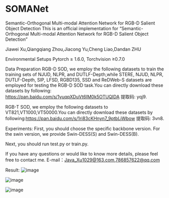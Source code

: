 # SOMANet
Semantic-Orthogonal Multi-modal Attention Network for RGB-D Salient Object Detection
This is an official implementation for “Semantic-Orthogonal Multi-modal Attention Network for RGB-D Salient Object Detection”


Jiawei Xu,Qiangqiang Zhou,Jiacong Yu,Cheng Liao,Dandan ZHU


Environmental Setups
Pytorch ≥ 1.6.0, Torchvision ≥0.7.0

Data Preparation
 RGB-D SOD, we employ the following datasets to train the training sets of NJUD, NLPR, and DUTLF-Depth,while STERE, NJUD, NLPR, DUTLF-Depth, SIP, LFSD, RGBD135, SSD and ReDWeb-S datasets are employed for testing the RGB-D SOD task.You can directly download these datasets by following: https://pan.baidu.com/s/1yuqpXDuVt6IM0k5OTUQIDA 提取码: yqj9.


RGB-T SOD, we employ the following datasets to VT821,VT1000,VT50000.You can directly download these datasets by following:https://pan.baidu.com/s/1ri83cKHnyn7_9ptbLjWbow 提取码: 3vn8.

Experiments:
 First, you should choose the specific backbone version. For the swin version, we provide Swin-DESS(S) and Swin-DESS(B).

 Next, you should run test.py or train.py.

 If you have any questions or would like to know more details, please feel free to contact me.
 E-mail：Java_Xu1029@163.com,786857622@qq.com


Result:
![image](https://github.com/user-attachments/assets/137977bd-dba9-43c5-8fe5-79e8a12a4efb)

![image](https://github.com/user-attachments/assets/ed92bba8-c2f5-4ba0-aa48-316ac8474b25)


![image](https://github.com/user-attachments/assets/065e06ea-5ed2-4f79-bfdb-221f51d2cc87)




